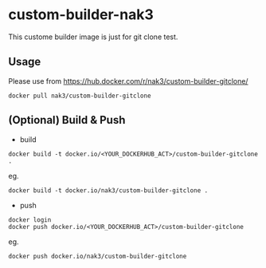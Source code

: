 custom-builder-nak3
=============

This custome builder image is just for git clone test.

Usage
---

Please use from https://hub.docker.com/r/nak3/custom-builder-gitclone/

~~~
docker pull nak3/custom-builder-gitclone
~~~

(Optional) Build & Push
---

* build 

~~~
docker build -t docker.io/<YOUR_DOCKERHUB_ACT>/custom-builder-gitclone .
~~~

eg.
~~~ 
docker build -t docker.io/nak3/custom-builder-gitclone .
~~~

* push

~~~
docker login
docker push docker.io/<YOUR_DOCKERHUB_ACT>/custom-builder-gitclone
~~~

eg.
~~~
docker push docker.io/nak3/custom-builder-gitclone
~~~

